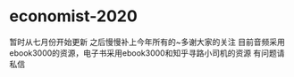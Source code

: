 # economist-2020
暂时从七月份开始更新 之后慢慢补上今年所有的~多谢大家的关注
目前音频采用ebook3000的资源，电子书采用ebook3000和知乎寻路小司机的资源 
有问题请私信
